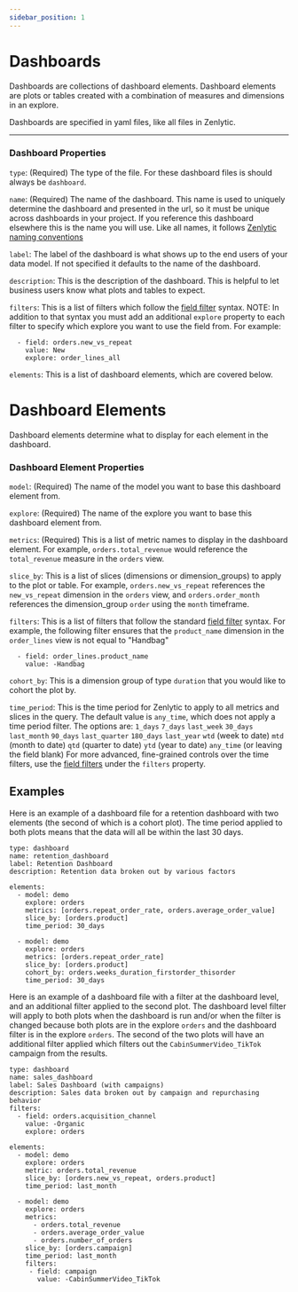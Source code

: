 ```yaml
---
sidebar_position: 1
---
```


# Dashboards

Dashboards are collections of dashboard elements. Dashboard elements are plots or tables created with a combination of measures and dimensions in an explore.

Dashboards are specified in yaml files, like all files in Zenlytic.

---

### Dashboard Properties

`type`: (Required) The type of the file. For these dashboard files is should always be `dashboard`.

`name`: (Required) The name of the dashboard. This name is used to uniquely determine the dashboard and presented in the url, so it must be unique across dashboards in your project. If you reference this dashboard elsewhere this is the name you will use. Like all names, it follows [Zenlytic naming conventions](1_data_modeling.md#naming-conventions)

`label`: The label of the dashboard is what shows up to the end users of your data model. If not specified it defaults to the name of the dashboard.

`description`: This is the description of the dashboard. This is helpful to let business users know what plots and tables to expect.

`filters`: This is a list of filters which follow the [field filter](94_field_filter.md) syntax. NOTE: In addition to that syntax you must add an additional `explore` property to each filter to specify which explore you want to use the field from. For example:
```
  - field: orders.new_vs_repeat
    value: New
    explore: order_lines_all
```
`elements`: This is a list of dashboard elements, which are covered below.



# Dashboard Elements

Dashboard elements determine what to display for each element in the dashboard.

### Dashboard Element Properties

`model`: (Required) The name of the model you want to base this dashboard element from.

`explore`: (Required) The name of the explore you want to base this dashboard element from.

`metrics`: (Required) This is a list of metric names to display in the dashboard element. For example, `orders.total_revenue` would reference the `total_revenue` measure in the `orders` view.

`slice_by`: This is a list of slices (dimensions or dimension_groups) to apply to the plot or table. For example, `orders.new_vs_repeat` references the `new_vs_repeat` dimension in the `orders` view, and `orders.order_month` references the dimension_group `order` using the `month` timeframe.

`filters`: This is a list of filters that follow the standard [field filter](94_field_filter.md) syntax. For example, the following filter ensures that the `product_name` dimension in the `order_lines` view is not equal to "Handbag"
```
  - field: order_lines.product_name
    value: -Handbag
```

`cohort_by`: This is a dimension group of type `duration` that you would like to cohort the plot by.

`time_period`: This is the time period for Zenlytic to apply to all metrics and slices in the query. The default value is `any_time`, which does not apply a time period filter. The options are:
  `1_days`
  `7_days`
  `last_week`
  `30_days`
  `last_month`
  `90_days`
  `last_quarter`
  `180_days`
  `last_year`
  `wtd` (week to date)
  `mtd` (month to date)
  `qtd` (quarter to date)
  `ytd` (year to date)
  `any_time` (or leaving the field blank)
For more advanced, fine-grained controls over the time filters, use the [field filters](94_field_filter.md) under the `filters` property.

## Examples

Here is an example of a dashboard file for a retention dashboard with two elements (the second of which is a cohort plot). The time period applied to both plots means that the data will all be within the last 30 days.

```
type: dashboard
name: retention_dashboard
label: Retention Dashboard
description: Retention data broken out by various factors

elements:
  - model: demo
    explore: orders
    metrics: [orders.repeat_order_rate, orders.average_order_value]
    slice_by: [orders.product]
    time_period: 30_days

  - model: demo
    explore: orders
    metrics: [orders.repeat_order_rate]
    slice_by: [orders.product]
    cohort_by: orders.weeks_duration_firstorder_thisorder
    time_period: 30_days
```

Here is an example of a dashboard file with a filter at the dashboard level, and an additional filter applied to the second plot. The dashboard level filter will apply to both plots when the dashboard is run and/or when the filter is changed because both plots are in the explore `orders` and the dashboard filter is in the explore `orders`. The second of the two plots will have an additional filter applied which filters out the `CabinSummerVideo_TikTok` campaign from the results.


```
type: dashboard
name: sales_dashboard
label: Sales Dashboard (with campaigns)
description: Sales data broken out by campaign and repurchasing behavior
filters:
  - field: orders.acquisition_channel
    value: -Organic
    explore: orders

elements:
  - model: demo
    explore: orders
    metric: orders.total_revenue
    slice_by: [orders.new_vs_repeat, orders.product]
    time_period: last_month

  - model: demo
    explore: orders
    metrics:
      - orders.total_revenue
      - orders.average_order_value
      - orders.number_of_orders
    slice_by: [orders.campaign]
    time_period: last_month
    filters:
     - field: campaign
       value: -CabinSummerVideo_TikTok
```

